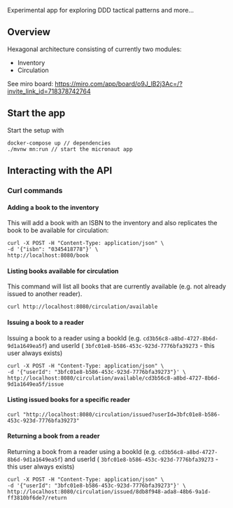 Experimental app for exploring DDD tactical patterns and more...

## Overview

Hexagonal architecture consisting of currently two modules:

- Inventory
- Circulation

See miro board: https://miro.com/app/board/o9J_lB2j3Ac=/?invite_link_id=718378742764

## Start the app

Start the setup with

```shell
docker-compose up // dependencies
./mvnw mn:run // start the micronaut app
```

## Interacting with the API

### Curl commands

#### Adding a book to the inventory

This will add a book with an ISBN to the inventory and also replicates the book to be available for circulation:

```shell
curl -X POST -H "Content-Type: application/json" \
-d '{"isbn": "0345418778"}' \
http://localhost:8080/book
```

#### Listing books available for circulation

This command will list all books that are currently available (e.g. not already issued to another reader).

```shell
curl http://localhost:8080/circulation/available
```

#### Issuing a book to a reader

Issuing a book to a reader using a bookId (e.g. `cd3b56c8-a8bd-4727-8b6d-9d1a1649ea5f`) and userId (
`3bfc01e8-b586-453c-923d-7776bfa39273` - this user always exists)

```shell
curl -X POST -H "Content-Type: application/json" \
-d '{"userId": "3bfc01e8-b586-453c-923d-7776bfa39273"}' \
http://localhost:8080/circulation/available/cd3b56c8-a8bd-4727-8b6d-9d1a1649ea5f/issue 
```

#### Listing issued books for a specific reader

```shell
curl "http://localhost:8080/circulation/issued?userId=3bfc01e8-b586-453c-923d-7776bfa39273"
```

#### Returning a book from a reader

Returning a book from a reader using a bookId (e.g. `cd3b56c8-a8bd-4727-8b6d-9d1a1649ea5f`) and userId (
`3bfc01e8-b586-453c-923d-7776bfa39273` - this user always exists)

```shell
curl -X POST -H "Content-Type: application/json" \
-d '{"userId": "3bfc01e8-b586-453c-923d-7776bfa39273"}' \
http://localhost:8080/circulation/issued/8db8f948-ada8-48b6-9a1d-ff3810bf6de7/return
```


